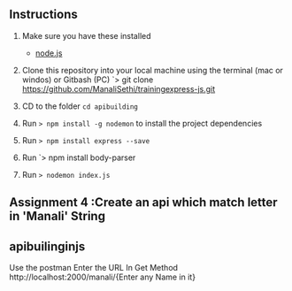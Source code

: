 ## Instructions

1. Make sure you have these installed
	- [node.js](http://nodejs.org/)

2. Clone this repository into your local machine using the terminal (mac or windos) or Gitbash (PC) `> git clone https://github.com/ManaliSethi/trainingexpress-js.git
3. CD to the folder `cd apibuilding`
4. Run `> npm install -g nodemon` to install the project dependencies
5. Run `> npm install express --save` 
6. Run `> npm install body-parser
7. Run `> nodemon index.js` 

## Assignment 4 :Create an api which match letter in 'Manali' String 

## apibuilinginjs
 Use the postman
 Enter the URL In Get Method
 http://localhost:2000/manali/{Enter any Name in it}
  
